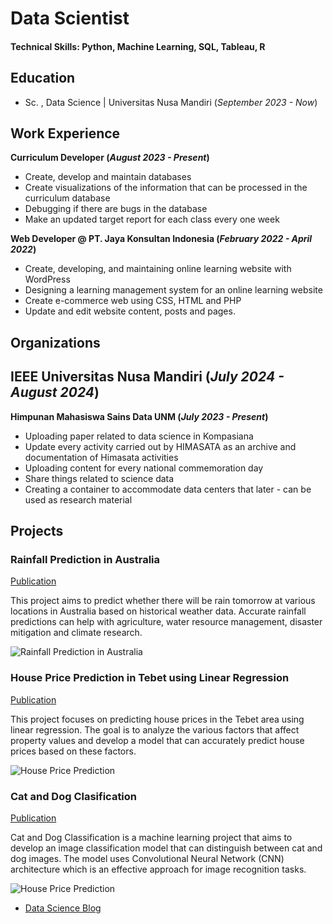 # Data Scientist

#### Technical Skills: Python, Machine Learning, SQL, Tableau, R 

## Education
- Sc. , Data Science | Universitas Nusa Mandiri (_September 2023 - Now_)								       		

## Work Experience
**Curriculum Developer (_August 2023 - Present_)**
- Create, develop and maintain databases
- Create visualizations of the information that can be processed in the curriculum database
- Debugging if there are bugs in the database
- Make an updated target report for each class every one week

**Web Developer @ PT. Jaya Konsultan Indonesia (_February 2022 - April 2022_)**
- Create, developing, and maintaining online learning website with WordPress 
- Designing a learning management system for an online learning website
- Create e-commerce web using CSS, HTML and PHP
- Update and edit website content, posts and pages.

## Organizations
**IEEE Universitas Nusa Mandiri (_July 2024 - August 2024_)**
-

**Himpunan Mahasiswa Sains Data UNM (_July 2023 - Present_)**
- Uploading paper related to data science in Kompasiana
- Update every activity carried out by HIMASATA as an archive and documentation of Himasata activities
- Uploading content for every national commemoration day
- Share things related to science data
- Creating a container to accommodate data centers that later - can be used as research material

## Projects
### Rainfall Prediction in Australia
[Publication]([https://www.mdpi.com/1424-8220/22/8/3048](https://github.com/CodeByAbi/Rainfall-Prediction-in-Australia))

This project aims to predict whether there will be rain tomorrow at various locations in Australia based on historical weather data. Accurate rainfall predictions can help with agriculture, water resource management, disaster mitigation and climate research.

![Rainfall Prediction in Australia](/assets/img/eeg_band_discovery.jpeg)

### House Price Prediction in Tebet using Linear Regression
[Publication]([https://www.mdpi.com/1424-8220/22/11/4240](https://github.com/CodeByAbi/House-Price-Prediction-in-Tebet-using-Regression-Linear))

This project focuses on predicting house prices in the Tebet area using linear regression. The goal is to analyze the various factors that affect property values and develop a model that can accurately predict house prices based on these factors.

![House Price Prediction](/assets/img/bike_study.jpeg)

### Cat and Dog Clasification
[Publication](https://github.com/CodeByAbi/Cat-and-Dog-Clasification/blob/main/Cat_and_Dog_Clasification.ipynb)

Cat and Dog Classification is a machine learning project that aims to develop an image classification model that can distinguish between cat and dog images. The model uses Convolutional Neural Network (CNN) architecture which is an effective approach for image recognition tasks. 

![House Price Prediction](/assets/img/bike_study.jpeg)

- [Data Science Blog](https://medium.com/@shawhin)
